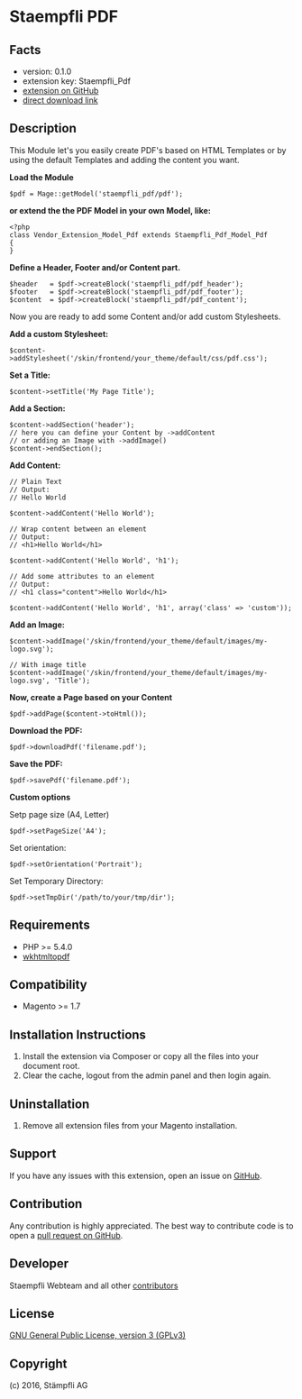Staempfli PDF
=============

Facts
-----
- version: 0.1.0
- extension key: Staempfli_Pdf
- [extension on GitHub](https://github.com/staempfli/magento-pdf)
- [direct download link](https://github.com/staempfli/magento-pdf/archive/master.zip)

Description
-----------
This Module let's you easily create PDF's based on HTML Templates or by using the default Templates and adding the content you want.

**Load the Module**

    $pdf = Mage::getModel('staempfli_pdf/pdf');

**or extend the the PDF Model in your own Model, like:**

    <?php
	class Vendor_Extension_Model_Pdf extends Staempfli_Pdf_Model_Pdf
	{
	}

**Define a Header, Footer and/or Content part.**

	$header   = $pdf->createBlock('staempfli_pdf/pdf_header');
    $footer   = $pdf->createBlock('staempfli_pdf/pdf_footer');
    $content  = $pdf->createBlock('staempfli_pdf/pdf_content');

Now you are ready to add some Content and/or add custom Stylesheets.

**Add a custom Stylesheet:**

    $content->addStylesheet('/skin/frontend/your_theme/default/css/pdf.css');

**Set a Title:**

    $content->setTitle('My Page Title');

**Add a Section:**

    $content->addSection('header');
    // here you can define your Content by ->addContent
    // or adding an Image with ->addImage()
    $content->endSection();

**Add Content:**

    // Plain Text
    // Output:
    // Hello World

    $content->addContent('Hello World');

    // Wrap content between an element
    // Output:
    // <h1>Hello World</h1>

    $content->addContent('Hello World', 'h1');

    // Add some attributes to an element
    // Output:
    // <h1 class="content">Hello World</h1>

    $content->addContent('Hello World', 'h1', array('class' => 'custom'));

**Add an Image:**

    $content->addImage('/skin/frontend/your_theme/default/images/my-logo.svg');

	// With image title
	$content->addImage('/skin/frontend/your_theme/default/images/my-logo.svg', 'Title');

**Now, create a Page based on your Content**

    $pdf->addPage($content->toHtml());

**Download the PDF:**

    $pdf->downloadPdf('filename.pdf');

**Save the PDF:**

    $pdf->savePdf('filename.pdf');

**Custom options**

Setp page size (A4, Letter)

    $pdf->setPageSize('A4');

Set orientation:

    $pdf->setOrientation('Portrait');

Set Temporary Directory:

    $pdf->setTmpDir('/path/to/your/tmp/dir');

Requirements
------------
- PHP >= 5.4.0
- [wkhtmltopdf](http://wkhtmltopdf.org/downloads.html)

Compatibility
-------------
- Magento >= 1.7

Installation Instructions
-------------------------
1. Install the extension via Composer or copy all the files into your document root.
2. Clear the cache, logout from the admin panel and then login again.

Uninstallation
--------------
1. Remove all extension files from your Magento installation.

Support
-------
If you have any issues with this extension, open an issue on [GitHub](https://github.com/staempfli/magento-pdf/issues).

Contribution
------------
Any contribution is highly appreciated. The best way to contribute code is to open a [pull request on GitHub](https://help.github.com/articles/using-pull-requests).

Developer
---------
Staempfli Webteam and all other [contributors](https://github.com/staempfli/magento-pdf/contributors)

License
-------
[GNU General Public License, version 3 (GPLv3)](http://opensource.org/licenses/gpl-3.0)

Copyright
---------
(c) 2016, Stämpfli AG